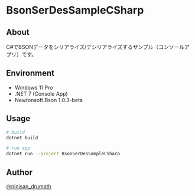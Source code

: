 # BsonSerDesSampleCSharp

## About

C#でBSONデータをシリアライズ/デシリアライズするサンプル（コンソールアプリ）です。

## Environment

- Windows 11 Pro
- .NET 7 (Console App)
- Newtonsoft.Bson 1.0.3-beta

## Usage

```bash
# build
dotnet build

# run app
dotnet run --project BsonSerDesSampleCSharp
```

## Author

[@ninisan_drumath](https://twitter.com/ninisan_drumath)